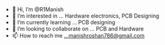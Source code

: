 - 👋 Hi, I’m @R1Manish
- 👀 I’m interested in ... Hardware electronics, PCB Designing
- 🌱 I’m currently learning ... PCB designing
- 💞️ I’m looking to collaborate on ... PCB and Hardware
- 📫 How to reach me ...manishroshan786@gmail.com

<!---
R1Manish/R1Manish is a ✨ special ✨ repository because its `README.md` (this file) appears on your GitHub profile.
You can click the Preview link to take a look at your changes.
--->
